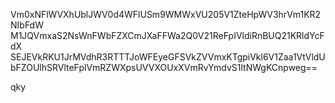 Vm0xNFlWVXhUblJWV0d4WFlUSm9WMWxVU205V1ZteHpWV3hrVm1KR2NIbFdW
M1JQVmxaS2NsWnFWbFZXCmJXaFFWa2Q0V21ReFpIVldiRnBUQ21KRldYcFdX
SEJEVkRKU1JrMVdhR3RTTTJoWFEyeGFSVkZVVmxKTgpiVkl6V1Zaa1VtVldU
bFZOUlhSRVlteFplVmRZWXpsUVVXOUxXVmRvYmdvS1ltNWgKCnpweg==

qky